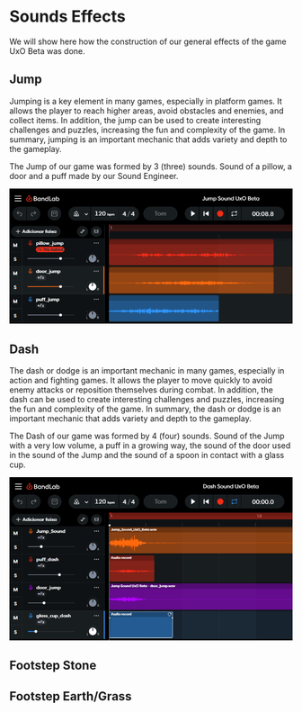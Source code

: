 # Sounds Effects
We will show here how the construction of our general effects of the game UxO Beta was done.

## Jump
Jumping is a key element in many games, especially in platform games. It allows the player to reach higher areas, avoid obstacles and enemies, and collect items. In addition, the jump can be used to create interesting challenges and puzzles, increasing the fun and complexity of the game. In summary, jumping is an important mechanic that adds variety and depth to the gameplay.

The Jump of our game was formed by 3 (three) sounds. Sound of a pillow, a door and a puff made by our Sound Engineer.

<p align="center"> 
  <img src="image_general/bandlab_jump.png" alt="BandLab Jump.png"">
</p>

## Dash
The dash or dodge is an important mechanic in many games, especially in action and fighting games. It allows the player to move quickly to avoid enemy attacks or reposition themselves during combat. In addition, the dash can be used to create interesting challenges and puzzles, increasing the fun and complexity of the game. In summary, the dash or dodge is an important mechanic that adds variety and depth to the gameplay.

The Dash of our game was formed by 4 (four) sounds. Sound of the Jump with a very low volume, a puff in a growing way, the sound of the door used in the sound of the Jump and the sound of a spoon in contact with a glass cup.

<p align="center"> 
  <img src="image_general/bandlab_dash.png" alt="BandLab Jump.png"">
</p>

## Footstep Stone

## Footstep Earth/Grass
